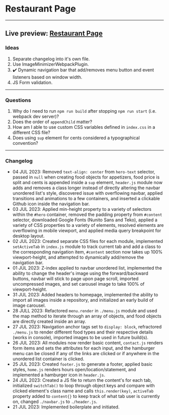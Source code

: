 # Restaurant Page
---
Live preview: [Restaurant Page](https://mikeycos.github.io/theOdinProject/javaScript/projects/restaurant-page/dist)
---
### Ideas
1. Separate changelog into it's own file.
2. Use ImageMinimizerWebpackPlugin.
3. :heavy_check_mark: Dynamic navigation bar that add/removes menu button and event listeners based on window width.
4. JS Form validation.
---
### Questions
1. Why do I need to run `npm run build` after stopping `npm run start` (i.e. webpack dev server)?  
2. Does the order of `appendChild` matter?
3. How am I able to use custom CSS variables defined in `index.css` in a different CSS file?
4. Does using `sup` element for cents considered a typographical convention?
---
### Changelog
- 04 JUL 2023: Removed `text-align: center` from `hero-text` selector, passed in `null` when creating food objects for appetizers, food price is split and cents is appended inside a `sup` element, `header.js` module now adds and removes a class longer instead of directly altering the navbar unordered list's style, discovered issue with overflowing navbar, applied transitions and animations to a few containers, and inserted a clickable Github icon inside the navigation bar.  
- 03 JUL 2023: Applied min-height property to a variety of selectors within the `#hero` container, removed the padding property from `#content` selector, downloaded Google Fonts (Nunito Sans and Teko), applied a variety of CSS properties to a variety of elements, resolved elements are overflowing in mobile viewport, and applied media query breakpoint for desktop layout.  
- 02 JUL 2023: Created separate CSS files for each module, implemented `setActiveTab` in `index.js` module to track current tab and add a class to the corresponding navigation item, `#content` section now takes up 100% viewport-height, and attempted to dynamically add/remove the navigation bar.  
- 01 JUL 2023: Z-index applied to navbar unordered list, implemented the ability to change the header's image using the forward/backward buttons, navbar will stick to page upon page scroll, imported uncompressed images, and set carousel image to take 100% of viewport-height.  
- 31 JUL 2023: Added headers to homepage, implemented the ability to import all images inside a repository, and initialized an early build of image carousel.  
- 28 JULL 2023: Refactored `menu.render` in `./menu.js` module and used the map method to iterate through an array of objects, and food objects are directly created inside an array.  
- 27 JUL 2023: Navigation anchor tags set to `display: block`, refractored `./menu.js` to render different food types and their respective details (works in console), imported images to be used in future build(s).  
- 26 JUL 2023: All modules now render basic content, `contact.js` renders form items and sets the attributes for each input, and the hamburger menu can be closed if any of the links are clicked or if anywhere in the unordered list container is clicked.  
- 25 JUL 2023: Created `footer.js` to generate a footer, applied basic styles, `home.js` renders hours open/location/statement, and implemented a hamburger icon in `header.js`.  
- 24 JUL 2023: Created a JS file to return the content's for each tab, initialized `switchTab()` to loop through object keys and compare with clicked element's class name and calls `this.render(key)`, `activeTab` property added to `content{}` to keep track of what tab user is currently on, changed `./navbar.js` to `./header.js`.  
- 21 JUL 2023: Implemented boilerplate and initiated.  